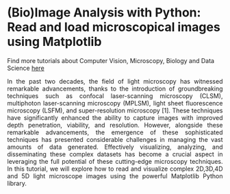 # (Bio)Image Analysis with Python: Read and load microscopical images using Matplotlib
Find more tutorials about Computer Vision, Microscopy, Biology and Data Science [here](https://medium.com/@microbioscopicdata)

<p style="text-align: justify;">In the past two decades, the field of light microscopy has witnessed remarkable advancements, thanks to the introduction of groundbreaking techniques such as confocal laser-scanning microscopy (CLSM), multiphoton laser-scanning microscopy (MPLSM), light sheet fluorescence microscopy (LSFM), and super-resolution microscopy [1]. These techniques have significantly enhanced the ability to capture images with improved depth penetration, viability, and resolution. However, alongside these remarkable advancements, the emergence of these sophisticated techniques has presented considerable challenges in managing the vast amounts of data generated. Effectively visualizing, analyzing, and disseminating these complex datasets has become a crucial aspect in leveraging the full potential of these cutting-edge microscopy techniques. In this tutorial, we will explore how to read and visualize complex 2D,3D,4D and 5D light microscope images using the powerful Matplotlib Python library. </div>
